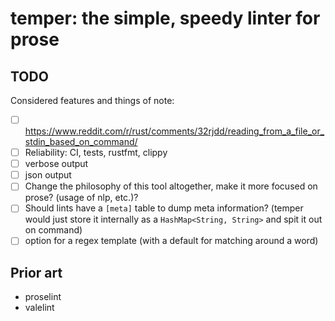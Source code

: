 # temper: the simple, speedy linter for prose

## TODO
Considered features and things of note:
- [ ] https://www.reddit.com/r/rust/comments/32rjdd/reading_from_a_file_or_stdin_based_on_command/
- [ ] Reliability: CI, tests, rustfmt, clippy
- [ ] verbose output
- [ ] json output
- [ ] Change the philosophy of this tool altogether, make it more focused on prose? (usage of nlp, etc.)?
- [ ] Should lints have a `[meta]` table to dump meta information? (temper would just store it internally as a `HashMap<String, String>` and spit it out on command)
- [ ] option for a regex template (with a default for matching around a word)

## Prior art
- proselint
- valelint